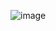 ![image](https://github.com/Pavel-Klimenko/Alfabad-items/assets/36805944/e8740213-812b-4dad-af88-debe9a41776f)

